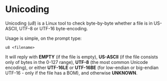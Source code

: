 # Unicoding

Unicoding (_u8_) is a Linux tool to check byte-by-byte whether a file is in US-ASCII, UTF-8 or UTF-16 byte-encoding.

Usage is simple, on the prompt type:

```u8 <filename>```

It will reply with **EMPTY** (if the file is empty), **US-ASCII** (if the file consists only of bytes in the 0-127 range), **UTF-8** (the most common Unicode encoding), or either **UTF-16LE** or **UTF-16BE** (for low-endian or big-endian UTF-16 - only if the file has a BOM), and otherwise **UNKNOWN**.
